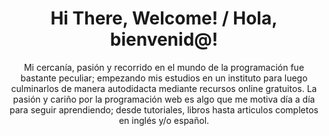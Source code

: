 <div align="center">
  <div>
    <h1>Hi There, Welcome! / Hola, bienvenid@!</h1>
  </div>
  <div>
    Mi cercanía, pasión y recorrido en el mundo de la programación fue bastante peculiar; empezando mis estudios en un instituto para luego culminarlos de manera autodidacta mediante recursos online gratuitos.
    La pasión y cariño por la programación web es algo que me motiva día a día para seguir aprendiendo; desde tutoriales, libros hasta articulos completos en inglés y/o español.
  </div>
</div>
